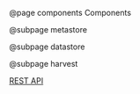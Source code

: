 @page components Components

@subpage metastore

@subpage datastore

@subpage harvest

[REST API](https://demo.getdkan.org/api)
